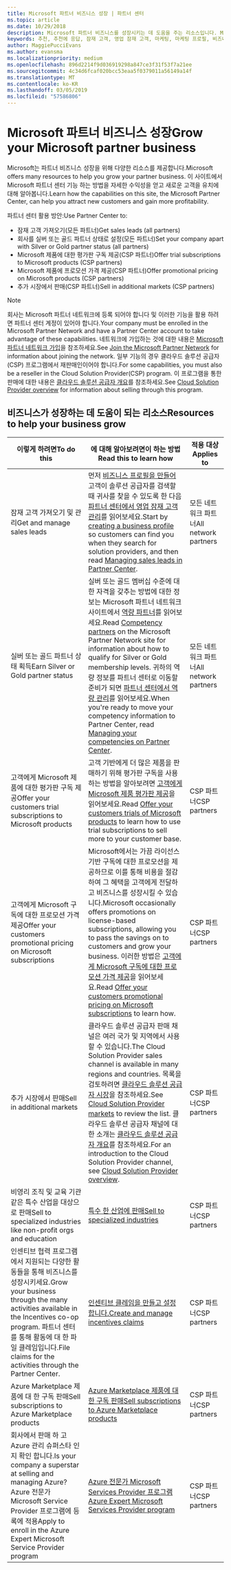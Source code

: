 ```yaml
---
title: Microsoft 파트너 비즈니스 성장 | 파트너 센터
ms.topic: article
ms.date: 10/29/2018
description: Microsoft 파트너 비즈니스를 성장시키는 데 도움을 주는 리소스입니다. Microsoft에서 영업 잠재 고객(추천)을 가져오는 방법이 포함됩니다.
keywords: 추천, 추천에 응답, 잠재 고객, 영업 잠재 고객, 마케팅, 마케팅 프로필, 비즈니스 프로필, 비즈니스 성장, 비즈니스 기회, 역량, 실버 멤버십, 골드 멤버십, 평가판 제품, 시장 확장, 국가별 클라우드
author: MaggiePucciEvans
ms.author: evansma
ms.localizationpriority: medium
ms.openlocfilehash: 896d2214f9d036919298a847ce3f31f53f7a21ee
ms.sourcegitcommit: 4c34d6fcaf020bcc53eaa5f0379011a56149a14f
ms.translationtype: MT
ms.contentlocale: ko-KR
ms.lasthandoff: 03/05/2019
ms.locfileid: "57586806"
---
```

# <a name="grow-your-microsoft-partner-business"></a><span data-ttu-id="48e11-105">Microsoft 파트너 비즈니스 성장</span><span class="sxs-lookup"><span data-stu-id="48e11-105">Grow your Microsoft partner business</span></span> 

<span data-ttu-id="48e11-106">Microsoft는 파트너 비즈니스 성장을 위해 다양한 리소스를 제공합니다.</span><span class="sxs-lookup"><span data-stu-id="48e11-106">Microsoft offers many resources to help you grow your partner business.</span></span> <span data-ttu-id="48e11-107">이 사이트에서 Microsoft 파트너 센터 기능 하는 방법을 자세한 수익성을 얻고 새로운 고객을 유치에 대해 알아봅니다.</span><span class="sxs-lookup"><span data-stu-id="48e11-107">Learn how the capabilities on this site, the Microsoft Partner Center, can help you attract new customers and gain more profitability.</span></span>

<span data-ttu-id="48e11-108">파트너 센터 활용 방안:</span><span class="sxs-lookup"><span data-stu-id="48e11-108">Use Partner Center to:</span></span>

- <span data-ttu-id="48e11-109">잠재 고객 가져오기(모든 파트너)</span><span class="sxs-lookup"><span data-stu-id="48e11-109">Get sales leads (all partners)</span></span>
- <span data-ttu-id="48e11-110">회사를 실버 또는 골드 파트너 상태로 설정(모든 파트너)</span><span class="sxs-lookup"><span data-stu-id="48e11-110">Set your company apart with Silver or Gold partner status (all partners)</span></span>
- <span data-ttu-id="48e11-111">Microsoft 제품에 대한 평가판 구독 제공(CSP 파트너)</span><span class="sxs-lookup"><span data-stu-id="48e11-111">Offer trial subscriptions to Microsoft products (CSP partners)</span></span>
- <span data-ttu-id="48e11-112">Microsoft 제품에 프로모션 가격 제공(CSP 파트너)</span><span class="sxs-lookup"><span data-stu-id="48e11-112">Offer promotional pricing on Microsoft products (CSP partners)</span></span>
- <span data-ttu-id="48e11-113">추가 시장에서 판매(CSP 파트너)</span><span class="sxs-lookup"><span data-stu-id="48e11-113">Sell in additional markets (CSP partners)</span></span>

> [!NOTE]  
> <span data-ttu-id="48e11-114">회사는 Microsoft 파트너 네트워크에 등록 되어야 합니다 및 이러한 기능을 활용 하려면 파트너 센터 계정이 있어야 합니다.</span><span class="sxs-lookup"><span data-stu-id="48e11-114">Your company must be enrolled in the Microsoft Partner Network and have a Partner Center account to take advantage of these capabilities.</span></span> <span data-ttu-id="48e11-115">네트워크에 가입하는 것에 대한 내용은 [Microsoft 파트너 네트워크 가입](mpn-overview.md)을 참조하세요.</span><span class="sxs-lookup"><span data-stu-id="48e11-115">See [Join the Microsoft Partner Network](mpn-overview.md) for information about joining the network.</span></span> <span data-ttu-id="48e11-116">일부 기능의 경우 클라우드 솔루션 공급자(CSP) 프로그램에서 재판매인이어야 합니다.</span><span class="sxs-lookup"><span data-stu-id="48e11-116">For some capabilities, you must also be a reseller in the Cloud Solution Provider(CSP) program.</span></span> <span data-ttu-id="48e11-117">이 프로그램을 통한 판매에 대한 내용은 [클라우드 솔루션 공급자 개요](csp-overview.md)를 참조하세요.</span><span class="sxs-lookup"><span data-stu-id="48e11-117">See [Cloud Solution Provider overview](csp-overview.md) for information about selling through this program.</span></span>

## <a name="resources-to-help-your-business-grow"></a><span data-ttu-id="48e11-118">비즈니스가 성장하는 데 도움이 되는 리소스</span><span class="sxs-lookup"><span data-stu-id="48e11-118">Resources to help your business grow</span></span>

|  <span data-ttu-id="48e11-119">**이렇게 하려면**</span><span class="sxs-lookup"><span data-stu-id="48e11-119">**To do this**</span></span>  |  <span data-ttu-id="48e11-120">**에 대해 알아보려면이 하는 방법**</span><span class="sxs-lookup"><span data-stu-id="48e11-120">**Read this to learn how**</span></span>  |  <span data-ttu-id="48e11-121">**적용 대상**</span><span class="sxs-lookup"><span data-stu-id="48e11-121">**Applies to**</span></span>  |
|--------------|-----------|--------------
| <span data-ttu-id="48e11-122">잠재 고객 가져오기 및 관리</span><span class="sxs-lookup"><span data-stu-id="48e11-122">Get and manage sales leads</span></span> | <span data-ttu-id="48e11-123">먼저 [비즈니스 프로필을 만들어](create-a-marketing-profile.md) 고객이 솔루션 공급자를 검색할 때 귀사를 찾을 수 있도록 한 다음 [파트너 센터에서 영업 잠재 고객 관리](responding-to-referrals.md)를 읽어보세요.</span><span class="sxs-lookup"><span data-stu-id="48e11-123">Start by [creating a business profile](create-a-marketing-profile.md) so customers can find you when they search for solution providers, and then read [Managing sales leads in Partner Center](responding-to-referrals.md).</span></span> | <span data-ttu-id="48e11-124">모든 네트워크 파트너</span><span class="sxs-lookup"><span data-stu-id="48e11-124">All network partners</span></span> |
| <span data-ttu-id="48e11-125">실버 또는 골드 파트너 상태 획득</span><span class="sxs-lookup"><span data-stu-id="48e11-125">Earn Silver or Gold partner status</span></span> | <span data-ttu-id="48e11-126">실버 또는 골드 멤버십 수준에 대한 자격을 갖추는 방법에 대한 정보는 Microsoft 파트너 네트워크 사이트에서 [역량 파트너](https://partner.microsoft.com/membership/competencies)를 읽어보세요.</span><span class="sxs-lookup"><span data-stu-id="48e11-126">Read [Competency partners](https://partner.microsoft.com/membership/competencies) on the Microsoft Partner Network site for information about how to qualify for Silver or Gold membership levels.</span></span> <span data-ttu-id="48e11-127">귀하의 역량 정보를 파트너 센터로 이동할 준비가 되면 [파트너 센터에서 역량 관리](competencies.md)를 읽어보세요.</span><span class="sxs-lookup"><span data-stu-id="48e11-127">When you're ready to move your competency information to Partner Center, read [Managing your competencies on Partner Center](competencies.md).</span></span> | <span data-ttu-id="48e11-128">모든 네트워크 파트너</span><span class="sxs-lookup"><span data-stu-id="48e11-128">All network partners</span></span> |
| <span data-ttu-id="48e11-129">고객에게 Microsoft 제품에 대한 평가판 구독 제공</span><span class="sxs-lookup"><span data-stu-id="48e11-129">Offer your customers trial subscriptions to Microsoft products</span></span> | <span data-ttu-id="48e11-130">고객 기반에게 더 많은 제품을 판매하기 위해 평가판 구독을 사용하는 방법을 알아보려면 [고객에게 Microsoft 제품 평가판 제공](offer-your-customers-trials-of-microsoft-products.md)을 읽어보세요.</span><span class="sxs-lookup"><span data-stu-id="48e11-130">Read [Offer your customers trials of Microsoft products](offer-your-customers-trials-of-microsoft-products.md) to learn how to use trial subscriptions to sell more to your customer base.</span></span>| <span data-ttu-id="48e11-131">CSP 파트너</span><span class="sxs-lookup"><span data-stu-id="48e11-131">CSP partners</span></span> |
| <span data-ttu-id="48e11-132">고객에게 Microsoft 구독에 대한 프로모션 가격 제공</span><span class="sxs-lookup"><span data-stu-id="48e11-132">Offer your customers promotional pricing on Microsoft subscriptions</span></span> | <span data-ttu-id="48e11-133">Microsoft에서는 가끔 라이선스 기반 구독에 대한 프로모션을 제공하므로 이를 통해 비용을 절감하여 그 혜택을 고객에게 전달하고 비즈니스를 성장시킬 수 있습니다.</span><span class="sxs-lookup"><span data-stu-id="48e11-133">Microsoft occasionally offers promotions on license-based subscriptions, allowing you to pass the savings on to customers and grow your business.</span></span> <span data-ttu-id="48e11-134">이러한 방법은 [고객에게 Microsoft 구독에 대한 프로모션 가격 제공](promotions.md)을 읽어보세요.</span><span class="sxs-lookup"><span data-stu-id="48e11-134">Read [Offer your customers promotional pricing on Microsoft subscriptions](promotions.md) to learn how.</span></span> | <span data-ttu-id="48e11-135">CSP 파트너</span><span class="sxs-lookup"><span data-stu-id="48e11-135">CSP partners</span></span> |
| <span data-ttu-id="48e11-136">추가 시장에서 판매</span><span class="sxs-lookup"><span data-stu-id="48e11-136">Sell in additional markets</span></span> | <span data-ttu-id="48e11-137">클라우드 솔루션 공급자 판매 채널은 여러 국가 및 지역에서 사용할 수 있습니다.</span><span class="sxs-lookup"><span data-stu-id="48e11-137">The Cloud Solution Provider sales channel is available in many regions and countries.</span></span> <span data-ttu-id="48e11-138">목록을 검토하려면 [클라우드 솔루션 공급자 시장](agreements.md)을 참조하세요.</span><span class="sxs-lookup"><span data-stu-id="48e11-138">See [Cloud Solution Provider markets](agreements.md) to review the list.</span></span> <span data-ttu-id="48e11-139">클라우드 솔루션 공급자 채널에 대한 소개는 [클라우드 솔루션 공급자 개요](csp-overview.md)를 참조하세요.</span><span class="sxs-lookup"><span data-stu-id="48e11-139">For an introduction to the Cloud Solution Provider channel, see [Cloud Solution Provider overview](csp-overview.md).</span></span>  | <span data-ttu-id="48e11-140">CSP 파트너</span><span class="sxs-lookup"><span data-stu-id="48e11-140">CSP partners</span></span> |
<span data-ttu-id="48e11-141">비영리 조직 및 교육 기관 같은 특수 산업을 대상으로 판매</span><span class="sxs-lookup"><span data-stu-id="48e11-141">Sell to specialized industries like non-profit orgs and education</span></span>|[<span data-ttu-id="48e11-142">특수 한 산업에 판매</span><span class="sxs-lookup"><span data-stu-id="48e11-142">Sell to specialized industries</span></span>](get-special-pricing-for-offers.md)|<span data-ttu-id="48e11-143">CSP 파트너</span><span class="sxs-lookup"><span data-stu-id="48e11-143">CSP partners</span></span>|
|<span data-ttu-id="48e11-144">인센티브 협력 프로그램에서 지원되는 다양한 활동들을 통해 비즈니스를 성장시키세요.</span><span class="sxs-lookup"><span data-stu-id="48e11-144">Grow your business through the many activities available in the Incentives co-op program.</span></span> <span data-ttu-id="48e11-145">파트너 센터를 통해 활동에 대 한 파일 클레임입니다.</span><span class="sxs-lookup"><span data-stu-id="48e11-145">File claims for the activities through the Partner Center.</span></span>| [<span data-ttu-id="48e11-146">인센티브 클레임을 만들고 설정 합니다.</span><span class="sxs-lookup"><span data-stu-id="48e11-146">Create and manage incentives claims</span></span>](create-incentives-claims.md)|<span data-ttu-id="48e11-147">CSP 파트너</span><span class="sxs-lookup"><span data-stu-id="48e11-147">CSP partners</span></span>|
|<span data-ttu-id="48e11-148">Azure Marketplace 제품에 대 한 구독 판매</span><span class="sxs-lookup"><span data-stu-id="48e11-148">Sell subscriptions to Azure Marketplace products</span></span>|[<span data-ttu-id="48e11-149">Azure Marketplace 제품에 대 한 구독 판매</span><span class="sxs-lookup"><span data-stu-id="48e11-149">Sell subscriptions to Azure Marketplace products</span></span>](sell-marketplace-products.md)|<span data-ttu-id="48e11-150">CSP 파트너</span><span class="sxs-lookup"><span data-stu-id="48e11-150">CSP partners</span></span>|
|<span data-ttu-id="48e11-151">회사에서 판매 하 고 Azure 관리 슈퍼스타 인지 확인 합니다.</span><span class="sxs-lookup"><span data-stu-id="48e11-151">Is your company a superstar at selling and managing Azure?</span></span> <span data-ttu-id="48e11-152">Azure 전문가 Microsoft Service Provider 프로그램에 등록에 적용</span><span class="sxs-lookup"><span data-stu-id="48e11-152">Apply to enroll in the Azure Expert Microsoft Service Provider program</span></span>|[<span data-ttu-id="48e11-153">Azure 전문가 Microsoft Services Provider 프로그램</span><span class="sxs-lookup"><span data-stu-id="48e11-153">Azure Expert Microsoft Services Provider program</span></span>](azure-expert-msp.md)|<span data-ttu-id="48e11-154">CSP 파트너</span><span class="sxs-lookup"><span data-stu-id="48e11-154">CSP partners</span></span>|
